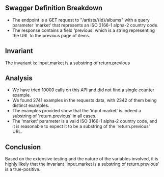 ## Swagger Definition Breakdown
- The endpoint is a GET request to "/artists/{id}/albums" with a query parameter 'market' that represents an ISO 3166-1 alpha-2 country code.
- The response contains a field 'previous' which is a string representing the URL to the previous page of items.

## Invariant
The invariant is: input.market is a substring of return.previous

## Analysis
- We have tried 10000 calls on this API and did not find a single counter example.
- We found 2741 examples in the requests data, with 2342 of them being distinct examples.
- The examples provided show that the 'input.market' is indeed a substring of 'return.previous' in all cases.
- The 'market' parameter is a valid ISO 3166-1 alpha-2 country code, and it is reasonable to expect it to be a substring of the 'return.previous' URL.

## Conclusion
Based on the extensive testing and the nature of the variables involved, it is highly likely that the invariant 'input.market is a substring of return.previous' is a true-positive.

